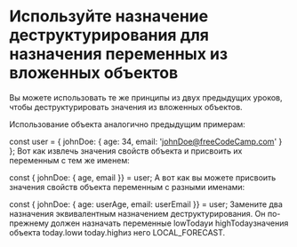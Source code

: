 # Используйте назначение деструктурирования для назначения переменных из вложенных объектов
Вы можете использовать те же принципы из двух предыдущих уроков, чтобы деструктурировать значения из вложенных объектов.

Использование объекта аналогично предыдущим примерам:

const user = {
  johnDoe: { 
    age: 34,
    email: 'johnDoe@freeCodeCamp.com'
  }
};
Вот как извлечь значения свойств объекта и присвоить их переменным с тем же именем:

const { johnDoe: { age, email }} = user;
А вот как вы можете присвоить значения свойств объекта переменным с разными именами:

const { johnDoe: { age: userAge, email: userEmail }} = user;
Замените два назначения эквивалентным назначением деструктурирования. Он по-прежнему должен назначать переменные lowTodayи highTodayзначения объекта today.lowи today.highиз него LOCAL_FORECAST.

